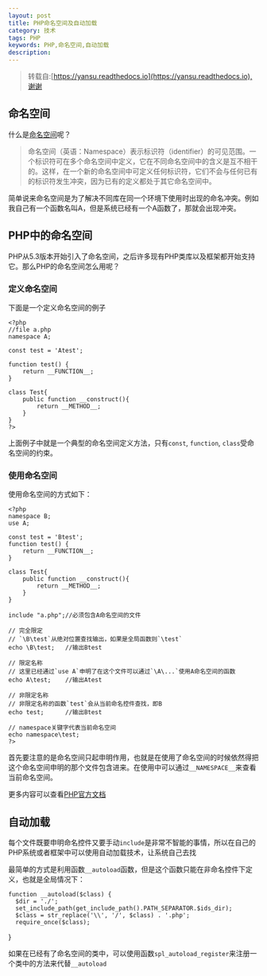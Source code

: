 ```yaml
---
layout: post
title: PHP命名空间及自动加载
category: 技术
tags: PHP
keywords: PHP,命名空间,自动加载
description: 
---
```

>转载自:[https://yansu.readthedocs.io](https://yansu.readthedocs.io),谢谢

## 命名空间
什么是[命名空间][1]呢？

> 命名空间（英语：Namespace）表示标识符（identifier）的可见范围。一个标识符可在多个命名空间中定义，它在不同命名空间中的含义是互不相干的。这样，在一个新的命名空间中可定义任何标识符，它们不会与任何已有的标识符发生冲突，因为已有的定义都处于其它命名空间中。

简单说来命名空间是为了解决不同库在同一个环境下使用时出现的命名冲突。例如我自己有一个函数名叫A，但是系统已经有一个A函数了，那就会出现冲突。

## PHP中的命名空间
PHP从5.3版本开始引入了命名空间，之后许多现有PHP类库以及框架都开始支持它。那么PHP的命名空间怎么用呢？

### 定义命名空间
下面是一个定义命名空间的例子

    <?php    
    //file a.php
    namespace A;
    
    const test = 'Atest'; 
    
    function test() { 
        return __FUNCTION__; 
    }
    
    class Test{
        public function __construct(){
            return __METHOD__;
        }
    }
    ?>
    
上面例子中就是一个典型的命名空间定义方法，只有`const`, `function`, `class`受命名空间的约束。

### 使用命名空间
使用命名空间的方式如下：

    <?php 
    namespace B;
    use A;
    
    const test = 'Btest';
    function test() { 
        return __FUNCTION__; 
    }
    
    class Test{
        public function __construct(){
            return __METHOD__;
        }
    }
    
    include "a.php";//必须包含A命名空间的文件
    
    // 完全限定
    // `\B\test`从绝对位置查找输出，如果是全局函数则`\test`
    echo \B\test;   //输出Btest
    
    // 限定名称  
    // 这里已经通过`use A`申明了在这个文件可以通过`\A\...`使用A命名空间的函数
    echo A\test;    //输出Atest
    
    // 非限定名称
    // 非限定名称的函数`test`会从当前命名控件查找，即B
    echo test;      //输出Btest
    
    // namespace关键字代表当前命名空间
    echo namespace\test;
    ?>

首先要注意的是命名空间只起申明作用，也就是在使用了命名空间的时候依然得把这个命名空间申明的那个文件包含进来。在使用中可以通过`__NAMESPACE__`来查看当前命名空间。

更多内容可以查看[PHP官方文档][2]

## 自动加载
每个文件既要申明命名控件又要手动`include`是非常不智能的事情，所以在自己的PHP系统或者框架中可以使用自动加载技术，让系统自己去找

最简单的方式是利用函数`__autoload`函数，但是这个函数只能在非命名控件下定义，也就是全局情况下：

    function __autoload($class) {
      $dir = './';
      set_include_path(get_include_path().PATH_SEPARATOR.$ids_dir);
      $class = str_replace('\\', '/', $class) . '.php'; 
      require_once($class);
}

如果在已经有了命名空间的类中，可以使用函数`spl_autoload_register`来注册一个类中的方法来代替`__autoload`

[1]: http://zh.wikipedia.org/wiki/%E5%91%BD%E5%90%8D%E7%A9%BA%E9%97%B4
[2]: http://www.php.net/manual/zh/language.namespaces.basics.php

